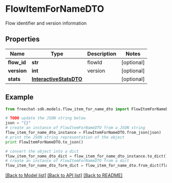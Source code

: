 # FlowItemForNameDTO

Flow identifier and version information

## Properties
Name | Type | Description | Notes
------------ | ------------- | ------------- | -------------
**flow_id** | **str** | flowId | [optional] 
**version** | **int** | version | [optional] 
**stats** | [**InteractiveStatsDTO**](InteractiveStatsDTO.md) |  | [optional] 

## Example

```python
from freechat-sdk.models.flow_item_for_name_dto import FlowItemForNameDTO

# TODO update the JSON string below
json = "{}"
# create an instance of FlowItemForNameDTO from a JSON string
flow_item_for_name_dto_instance = FlowItemForNameDTO.from_json(json)
# print the JSON string representation of the object
print FlowItemForNameDTO.to_json()

# convert the object into a dict
flow_item_for_name_dto_dict = flow_item_for_name_dto_instance.to_dict()
# create an instance of FlowItemForNameDTO from a dict
flow_item_for_name_dto_form_dict = flow_item_for_name_dto.from_dict(flow_item_for_name_dto_dict)
```
[[Back to Model list]](../README.md#documentation-for-models) [[Back to API list]](../README.md#documentation-for-api-endpoints) [[Back to README]](../README.md)


